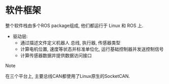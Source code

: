 # 软件框架
整个软件栈由多个ROS package组成, 他们都运行于 Linux 和 ROS 上.
* 驱动层: 
  * 通过描述文件定义机器人 总线, 执行器, 传感器类型
  * 计算电机位置, 速度等状态并标准单位化, 运行基础控制器并发送控制信号
  * 计算传感器数据并提供数据访问接口

> [!Note]
> 在三个平台上, 主要总线CAN都使用了Linux原生的SocketCAN.
